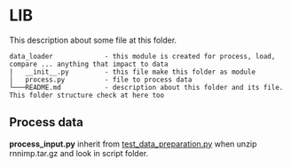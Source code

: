 # LIB

This description about some file at this folder. 

```script
data_loader             - this module is created for process, load, compare ... anything that impact to data
|   __init__.py         - this file make this folder as module
│   process.py          - file to process data
└───README.md           - description about this folder and its file. This folder structure check at here too
```

## Process data

**process_input.py** inherit from [test_data_preparation.py](https://github.com/kanamekojima/rnnimp) when unzip rnnimp.tar.gz and look in script folder.
